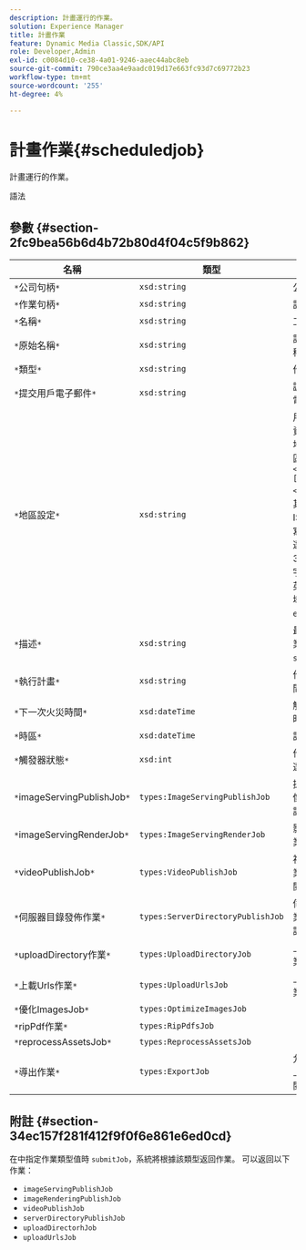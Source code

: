 ```yaml
---
description: 計畫運行的作業。
solution: Experience Manager
title: 計畫作業
feature: Dynamic Media Classic,SDK/API
role: Developer,Admin
exl-id: c0084d10-ce38-4a01-9246-aaec44abc8eb
source-git-commit: 790ce3aa4e9aadc019d17e663fc93d7c69772b23
workflow-type: tm+mt
source-wordcount: '255'
ht-degree: 4%

---
```


# 計畫作業{#scheduledjob}

計畫運行的作業。

語法

## 參數 {#section-2fc9bea56b6d4b72b80d4f04c5f9b862}

| 名稱 | 類型 | 說明 |
|---|---|---|
| `*`公司句柄`*` | `xsd:string` | 公司負責。 |
| `*`作業句柄`*` | `xsd:string` | 計畫的作業句柄。 |
| `*`名稱`*` | `xsd:string` | 工作名稱. |
| `*`原始名稱`*` | `xsd:string` | 計畫作業的原始名稱。 |
| `*`類型`*` | `xsd:string` | 作業類型。 |
| `*`提交用戶電子郵件`*` | `xsd:string` | 調度作業的用戶的電子郵件地址。 |
| `*`地區設定`*` | `xsd:string` | 用於作業日誌詳細資訊和電子郵件本地化的區域設定。 區域設定指定為 `<language_code>[- <country_code>]`，其中，語言代碼是ISO-639指定的小寫雙字母代碼，可選國家代碼是ISO-3166指定的大寫雙字母代碼。 例如，英語（美國）的區域設定字串為： `en-US`。 |
| `*`描述`*` | `xsd:string` | 最初在中指定的作業說明 `submitJob`。 |
| `*`執行計畫`*` | `xsd:string` | 作業計畫運行時間。 |
| `*`下一次火災時間`*` | `xsd:dateTime` | 觸發作業的日期、時間和時區。 |
| `*`時區`*` | `xsd:dateTime` | 計畫作業的時區。 |
| `*`觸發器狀態`*` | `xsd:int` | 作業觸發器狀態的選擇。 |
| `*`imageServingPublishJob`*` | `types:ImageServingPublishJob` | 提供發佈作業的映像的作業詳細資訊。 |
| `*`imageServingRenderJob`*` | `types:ImageServingRenderJob` | 影像呈現作業的作業詳細資訊。 |
| `*`videoPublishJob`*` | `types:VideoPublishJob` | 視頻發佈作業的作業詳細資訊。 請參閱 [視頻發佈工作](https://experienceleague.adobe.com/docs/dynamic-media-developer-resources/image-production-api/data-types/r-scheduled-job.html)。 |
| `*`伺服器目錄發佈作業`*` | `types:ServerDirectoryPublishJob` | 伺服器目錄發佈作業的作業詳細資訊。 |
| `*`uploadDirectory作業`*` | `types:UploadDirectoryJob` | 上載目錄作業的作業詳細資訊。 |
| `*`上載Urls作業`*` | `types:UploadUrlsJob` | 上載URL作業的作業詳細資訊。 |
| `*`優化ImagesJob`*` | `types:OptimizeImagesJob` |  |
| `*`ripPdf作業`*` | `types:RipPdfsJob` |  |
| `*`reprocessAssetsJob`*` | `types:ReprocessAssetsJob` |  |
| `*`導出作業`*` | `types:ExportJob` | 允許授權導出以前上載的檔案。 請參閱 [導出作業](https://experienceleague.adobe.com/docs/dynamic-media-developer-resources/image-production-api/data-types/r-scheduled-job.html)。 |

## 附註 {#section-34ec157f281f412f9f0f6e861e6ed0cd}

在中指定作業類型值時 `submitJob`，系統將根據該類型返回作業。 可以返回以下作業：

* `imageServingPublishJob`
* `imageRenderingPublishJob`
* `videoPublishJob`
* `serverDirectoryPublishJob`
* `uploadDirectorhJob`
* `uploadUrlsJob`
